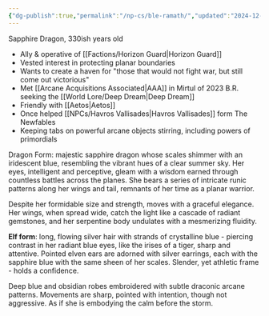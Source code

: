 ```yaml
---
{"dg-publish":true,"permalink":"/np-cs/ble-ramath/","updated":"2024-12-23T09:55:49.411-06:00"}
---
```


Sapphire Dragon, 330ish years old

- Ally & operative of [[Factions/Horizon Guard\|Horizon Guard]]
- Vested interest in protecting planar boundaries
- Wants to create a haven for "those that would not fight war, but still come out victorious"
- Met [[Arcane Acquisitions Associated\|AAA]] in Mirtul of 2023 B.R. seeking the [[World Lore/Deep Dream\|Deep Dream]]
- Friendly with [[Aetos\|Aetos]]
- Once helped [[NPCs/Havros Vallisades\|Havros Vallisades]] form The Newfables
- Keeping tabs on powerful arcane objects stirring, including powers of primordials

Dragon Form: majestic sapphire dragon whose scales shimmer with an iridescent blue, resembling the vibrant hues of a clear summer sky. Her eyes, intelligent and perceptive, gleam with a wisdom earned through countless battles across the planes. She bears a series of intricate runic patterns along her wings and tail, remnants of her time as a planar warrior.

Despite her formidable size and strength,  moves with a graceful elegance. Her wings, when spread wide, catch the light like a cascade of radiant gemstones, and her serpentine body undulates with a mesmerizing fluidity.

**Elf form**: long, flowing silver hair with strands of crystalline blue - piercing contrast in her radiant blue eyes, like the irises of a tiger, sharp and attentive. Pointed elven ears are adorned with silver earrings, each with the sapphire blue with the same sheen of her scales. Slender, yet athletic frame - holds a confidence. 

Deep blue and obsidian robes embroidered with subtle draconic arcane patterns. Movements are sharp, pointed with intention, though not aggressive. As if she is embodying the calm before the storm. 
